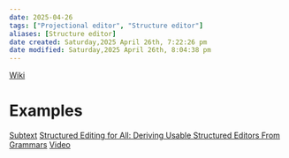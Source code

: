 ```yaml
---
date: 2025-04-26
tags: ["Projectional editor", "Structure editor"]
aliases: [Structure editor]
date created: Saturday,2025 April 26th, 7:22:26 pm
date modified: Saturday,2025 April 26th, 8:04:38 pm
---
```


[Wiki](https://en.wikipedia.org/wiki/Structure_editor)

# Examples
[Subtext](https://www.subtext-lang.org/)
[Structured Editing for All: Deriving Usable Structured Editors From Grammars](https://doi.org/10.1145/3544548.3580785) [Video](https://youtu.be/FKNjGOv1HxU?si=fiPKPvJlAx2GA96m)